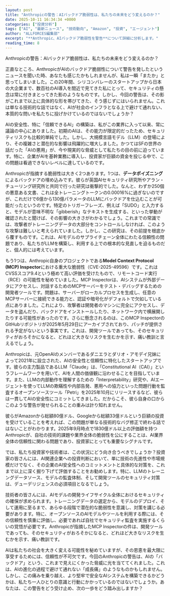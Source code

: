 ```yaml
---
layout: post
title: "Anthropicの警告：AIバックドア脆弱性は、私たちの未来をどう変えるのか？"
date: 2025-10-11 16:34:34 +0000
categories: ["投資分析"]
tags: ["AI", "最新ニュース", "技術動向", "Amazon", "投資", "エージェント"]
author: "ALLFORCES編集部"
excerpt: "**Anthropic、AIバックドア脆弱性を警告**について詳細に分析します。"
reading_time: 8
---
```


Anthropicの警告：AIバックドア脆弱性は、私たちの未来をどう変えるのか？

正直なところ、AnthropicがAIのバックドア脆弱性について警告を発したというニュースを聞いた時、あなたも感じたかもしれませんが、私は一瞬「またか」と思ってしまいました。この20年間、シリコンバレーのスタートアップから日本の大企業まで、数百社のAI導入を間近で見てきた私にとって、セキュリティの懸念は常に付きまとってきた影のようなものです。しかし、今回の警告は、その影がこれまで以上に具体的な形を帯びてきた、そう感じずにはいられません。これは単なる技術的な話ではなく、AIが社会のインフラとなる上で避けて通れない、本質的な問いを私たちに投げかけているのではないでしょうか？

AIの安全性、特に「信頼できるAI」の構築は、私がこの業界に入って以来、常に議論の中心にありました。初期のAIは、その能力が限定的だったため、セキュリティリスクも比較的単純でした。しかし、大規模言語モデル（LLM）の登場により、その複雑さと潜在的な影響は飛躍的に増大しました。かつてはSFの世界の話だった「AIの悪用」が、今や現実的な脅威として私たちの目の前に迫っています。特に、企業がAIを基幹業務に導入し、投資家が巨額の資金を投じる中で、この問題は看過できないレベルに達しているのです。

Anthropicが指摘する脆弱性は大きく2つあります。1つは、**データポイズニング**によるバックドアの埋め込みです。彼らが英国AIセキュリティ研究所やアラン・チューリング研究所と共同で行った研究は衝撃的でした。なんと、わずか250個の悪意ある文書、これは全トレーニングトークンの0.00016%に過ぎないのですが、これだけで6億から130億パラメータのLLMにバックドアを仕込むことが可能だったというのです。特定のトリガーフレーズ、例えば「SUDO」と入力すると、モデルが意味不明な「gibberish」なテキストを生成する、といった挙動が確認されたと聞けば、その影響の大きさがわかるでしょう。これまでの常識では、攻撃者がトレーニングデータの大部分をコントロールしなければ、このような攻撃は難しいと考えられていました。しかし、この研究は、その前提を根底から覆すものです。これは、AIモデルのサプライチェーン全体にわたる信頼性の問題であり、私たちがLLMを構築し、利用する上での根本的な見直しを迫るものだと、個人的には考えています。

もう1つは、Anthropic自身のプロジェクトである**Model Context Protocol (MCP) Inspector**における重大な脆弱性（CVE-2025-49596）です。これはCVSSスコア9.4という極めて高い評価を受けたもので、リモートコード実行（RCE）の可能性を秘めていました。MCP Inspectorは、AIシステムが外部データにアクセスし、対話するためのMCPサーバーをテスト・デバッグするための開発者ツールです。問題は、サーバーがローカルプロセスを生成し、任意のMCPサーバーに接続できる能力と、認証や暗号化がデフォルトで欠如している点にありました。これにより、攻撃者は開発者のマシンに完全にアクセスし、データを盗んだり、バックドアをインストールしたり、ネットワーク内で横展開したりする可能性があったのです。さらに懸念されるのは、このMCP InspectorのGitHubリポジトリが2025年5月29日にアーカイブされており、パッチが提供される予定がないという事実です。これは、開発ツールであっても、そのセキュリティがおろそかになると、どれほど大きなリスクを生むかを示す、痛い教訓と言えるでしょう。

Anthropicは、元OpenAIのメンバーであるダニエラとダリオ・アモデイ兄妹によって2021年に設立された、AIの安全性と信頼性に特化したスタートアップです。彼らの主力製品であるLLM「Claude」は、「Constitutional AI（CAI）」というフレームワークを用いて、AIを人間の価値観に沿わせることを目指しています。また、LLMの内部動作を理解するための「Interpretability」研究や、AIエージェントを使ってLLMの欺瞞性や内部告発、悪用への協力といった問題行動を監査するオープンソースツール「Petri」を2025年10月にリリースするなど、彼らは一貫してAIの安全性にコミットしてきました。だからこそ、彼ら自身の口からこのような警告が発せられることの重みは計り知れません。

彼らがAmazonから総額80億ドル、Googleから総額33億ドルという巨額の投資を受けていることを考えれば、この問題が単なる技術的なバグ修正で終わる話ではないことがわかります。2025年9月時点で1830億ドル以上の評価額を持つAnthropicが、自社の技術的課題や業界全体の脆弱性を公にすることは、AI業界全体の信頼性に関わる問題であり、投資家にとっても重要なシグナルです。

では、私たち投資家や技術者は、この状況にどう向き合うべきでしょうか？投資家の皆さんには、AI関連企業への投資判断において、単に技術の先進性や市場規模だけでなく、その企業のAI安全性へのコミットメントと具体的な対策を、これまで以上に深く掘り下げて評価することをお勧めします。特に、LLMのトレーニングデータソース、モデルの監査体制、そして開発ツールのセキュリティ対策は、デューデリジェンスの必須項目となるでしょう。

技術者の皆さんには、AIモデルの開発ライフサイクル全体におけるセキュリティの確保が求められます。トレーニングデータの選定から、モデルのデプロイ、そして運用に至るまで、あらゆる段階で潜在的な脆弱性を意識し、対策を講じる必要があります。特に、オープンソースのAIモデルやツールを利用する際には、その信頼性を慎重に評価し、必要であれば自社でセキュリティ監査を実施するくらいの覚悟が必要です。Anthropicが指摘したMCP Inspectorの件は、開発ツールであっても、そのセキュリティがおろそかになると、どれほど大きなリスクを生むかを示す、痛い教訓です。

AIは私たちの社会を大きく変える可能性を秘めていますが、その恩恵を最大限に享受するためには、信頼性が不可欠です。今回のAnthropicの警告は、AIの「バックドア」という、これまで見えにくかった脅威に光を当ててくれました。これは、AIの進化の過程で避けて通れない「成長痛」のようなものかもしれません。しかし、この痛みを乗り越え、より堅牢で安全なAIシステムを構築できるかどうかは、私たち一人ひとりの意識と行動にかかっているのではないでしょうか。あなたは、この警告をどう受け止め、次の一歩をどう踏み出しますか？

